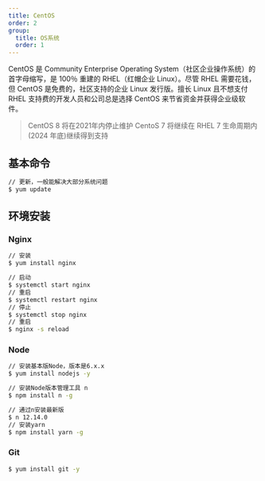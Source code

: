 ```yaml
---
title: CentOS
order: 2
group:
  title: OS系统
  order: 1
---
```


CentOS 是 Community Enterprise Operating System（社区企业操作系统）的首字母缩写，是 100％ 重建的 RHEL（红帽企业 Linux）。尽管 RHEL 需要花钱，但 CentOS 是免费的，社区支持的企业 Linux 发行版。擅长 Linux 且不想支付 RHEL 支持费的开发人员和公司总是选择 CentOS 来节省资金并获得企业级软件。

> CentOS 8 将在2021年内停止维护
> CentoS 7 将继续在 RHEL 7 生命周期内 (2024 年底)继续得到支持

## 基本命令

```bash
// 更新，一般能解决大部分系统问题
$ yum update
```

## 环境安装

### Nginx

```bash
// 安装
$ yum install nginx

// 启动
$ systemctl start nginx
// 重启
$ systemctl restart nginx
// 停止
$ systemctl stop nginx
// 重启
$ nginx -s reload
```

### Node

```bash
// 安装基本版Node，版本是6.x.x
$ yum install nodejs -y

// 安装Node版本管理工具 n
$ npm install n -g

// 通过n安装最新版
$ n 12.14.0
// 安装yarn
$ npm install yarn -g
```

### Git

```bash
$ yum install git -y
```
